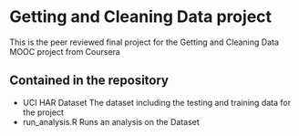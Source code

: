 # Getting and Cleaning Data project

This is the peer reviewed final project for the Getting and Cleaning Data MOOC project from Coursera

## Contained in the repository
- UCI HAR Dataset
The dataset including the testing and training data for the project
- run_analysis.R
Runs an analysis on the Dataset
 
